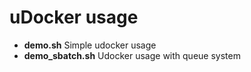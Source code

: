 # uDocker usage
* **demo.sh** Simple udocker usage
* **demo_sbatch.sh** Udocker usage with queue system
